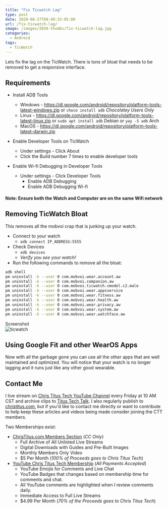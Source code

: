 ```yaml
---
title: "Fix Ticwatch Lag"
type: post
date: 2020-08-27T09:49:33-05:00
url: /fix-ticwatch-lag/
image: /images/2020-thumbs/fix-ticwatch-lag.jpg
categories:
  - Android
tags:
  - TicWatch
---
```

Lets fix the lag on the TicWatch. There is tons of bloat that needs to be removed to get a responsive interface.
<!--more-->

## Requirements

- Install ADB Tools
  - Windows - <https://dl.google.com/android/repository/platform-tools-latest-windows.zip> or `choco install adb` _Chocolatey Users Only_
  - Linux - <https://dl.google.com/android/repository/platform-tools-latest-linux.zip> or `sudo apt install adb` Debian or `yay -S adb` Arch
  - MacOS - <https://dl.google.com/android/repository/platform-tools-latest-darwin.zip>

- Enable Developer Tools on TicWatch
  - Under settings - Click About
  - Click the Build number 7 times to enable developer tools

- Enable Wi-fi Debugging in Developer Tools
  - Under settings - Click Developer Tools
    - Enable ADB Debugging
    - Enable ADB Debugging Wi-fi

#### Note: Ensure both the Watch and Computer are on the same Wifi network

## Removing TicWatch Bloat

This removes all the mobvoi crap that is junking up your watch. 

- Connect to your watch
  - `adb connect IP_ADDRESS:5555`
- Check Devices
  - `adb devices`
  - *Verify you see your watch!*
- Run the following commands to remove all the bloat:

```bash
adb shell
pm uninstall -k --user 0 com.mobvoi.wear.account.aw
pm uninstall -k --user 0 com.mobvoi.companion.aw
pm uninstall -k --user 0 com.mobvoi.ticwatch.cmodel.c2.male
pm uninstall -k --user 0 com.mobvoi.wear.appsservice
pm uninstall -k --user 0 com.mobvoi.wear.fitness.aw
pm uninstall -k --user 0 com.mobvoi.wear.health.aw
pm uninstall -k --user 0 com.mobvoi.wear.privacy.aw
pm uninstall -k --user 0 com.mobvoi.wear.system.aw
pm uninstall -k --user 0 com.mobvoi.wear.watchface.aw
```

Screenshot  
![ticwatch](/images/2020/ticwatch.jpg)

## Using Google Fit and other WearOS Apps

Now with all the garbage gone you can use all the other apps that are well maintained and optimized. You will notice that your watch is no longer lagging and it runs just like any other good wearable. 

## Contact Me

I live stream on [Chris Titus Tech YouTube Channel][1] every Friday at 10 AM CST and archive clips to [Titus Tech Talk][2]. I also regularly publish to [christitus.com][3], but if you'd like to contact me directly or want to contribute to help keep these articles and videos being made consider joining the CTT members. 

Two Memberships exist:
- [ChrisTitus.com Members Section][4] (_CC Only_)
  - Full Archive of All Unlisted Live Streams
  - Digital Downloads with Guides and Pre-Built Images
  - Monthly Members Only Video
  - $5 Per Month (_100% of Proceeds goes to Chris Titus Tech_)
- [YouTube Chris Titus Tech Membership][5] (_All Payments Accepted_)
  - YouTube Emojis for Comments and Live Chat
  - YouTube Badges that changes based on membership time for comments and chat.
  - All YouTube comments are highlighted when I review comments daily. 
  - Immediate Access to Full Live Streams
  - $4.99 Per Month (_70% of the Proceeds goes to Chris Titus Tech_)

 [1]: https://www.youtube.com/c/ChrisTitusTech
 [2]: https://www.youtube.com/c/ChrisTitusTechStreams
 [3]: https://christitus.com/
 [4]: https://portal.christitus.com
 [5]: https://links.christitus.com/join